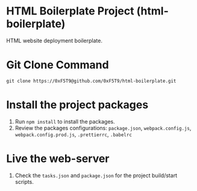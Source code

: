 #  HTML Boilerplate Project (html-boilerplate)

HTML website deployment boilerplate.

# Git Clone Command

`git clone https://0xF5T9@github.com/0xF5T9/html-boilerplate.git`

# Install the project packages

1. Run `npm install` to install the packages.
2. Review the packages configurations: `package.json`, `webpack.config.js`, `webpack.config.prod.js`, `.prettierrc`, `.babelrc`

# Live the web-server

1. Check the `tasks.json` and `package.json` for the project build/start scripts.
